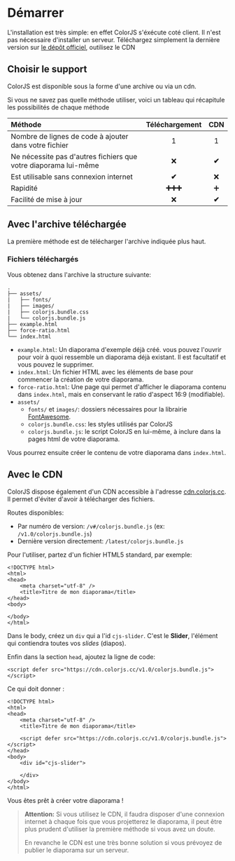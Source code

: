 # Démarrer

L'installation est très simple: en effet ColorJS s'éxécute coté client. Il n'est pas nécessaire d'installer un serveur. Téléchargez simplement la dernière version sur [le dépôt officiel](https://github.com/leoboyerbx/ColorJS/releases/latest), outilisez le CDN

## Choisir le support

ColorJS est disponible sous la forme d'une archive ou via un cdn.

Si vous ne savez pas quelle méthode utiliser, voici un tableau qui récapitule les possibilités de chaque méthode

| Méthode | Téléchargement | CDN |
| :--- | :---: | :---: |
| Nombre de lignes de code à ajouter dans votre fichier | 1 | 1 |
| Ne nécessite pas d'autres fichiers que votre diaporama lui-même | ❌ | **✔** |
| Est utilisable sans connexion internet | **✔** | ❌ |
| Rapidité | **➕➕➕** | ➕ |
| Facilité de mise à jour | ❌ | **✔** |

## Avec l'archive téléchargée

La première méthode est de télécharger l'archive indiquée plus haut.

### Fichiers téléchargés

Vous obtenez dans l'archive la structure suivante:

```text
.
├── assets/
|   ├── fonts/
|   ├── images/
|   ├── colorjs.bundle.css
|   └── colorjs.bundle.js
├── example.html
├── force-ratio.html
└── index.html
```

* `example.html`: Un diaporama d'exemple déjà créé. vous pouvez l'ouvrir pour voir à quoi ressemble un diaporama déjà existant. Il est facultatif et vous pouvez le supprimer.
* `index.html`: Un fichier HTML avec les éléments de base pour commencer la création de votre diaporama.
* `force-ratio.html`: Une page qui permet d'afficher le diaporama contenu dans `index.html`, mais en conservant le ratio d'aspect 16:9 \(modifiable\).
* `assets/`
  * `fonts/` et `images/`: dossiers nécessaires pour la librairie [FontAwesome](https://fontawesome.com/).
  * `colorjs.bundle.css`: les styles utilisés par ColorJS
  * `colorjs.bundle.js`: le script ColorJS en lui-même, à inclure dans la pages html de votre diaporama.

Vous pourrez ensuite créer le contenu de votre diaporama dans `index.html`.

## Avec le CDN

ColorJS dispose également d'un CDN accessible à l'adresse [cdn.colorjs.cc](https://cdn.colorjs.cc/). Il permet d'éviter d'avoir à télécharger des fichiers.

Routes disponibles:

* Par numéro de version: `/v#/colorjs.bundle.js` \(ex: `/v1.0/colorjs.bundle.js`\)
* Dernière version directement: `/latest/colorjs.bundle.js`

Pour l'utiliser, partez d'un fichier HTML5 standard, par exemple:

```markup
<!DOCTYPE html>
<html>
<head>
    <meta charset="utf-8" />
    <title>Titre de mon diaporama</title>
</head>
<body>

</body>
</html>
```

Dans le body, créez un `div` qui a l'id `cjs-slider`. C'est le **Slider**, l'élément qui contiendra toutes vos _slides_ \(diapos\).

Enfin dans la section `head`, ajoutez la ligne de code:

```markup
<script defer src="https://cdn.colorjs.cc/v1.0/colorjs.bundle.js"></script>
```

Ce qui doit donner :

```markup
<!DOCTYPE html>
<html>
<head>
    <meta charset="utf-8" />
    <title>Titre de mon diaporama</title>
    
    <script defer src="https://cdn.colorjs.cc/v1.0/colorjs.bundle.js"></script>
</head>
<body>
    <div id="cjs-slider">

    </div>
</body>
</html>
```

Vous êtes prêt à créer votre diaporama !

> **Attention:** Si vous utilisez le CDN, il faudra disposer d'une connexion internet à chaque fois que vous projetterez le diaporama, il peut être plus prudent d'utiliser la première méthode si vous avez un doute.
>
> En revanche le CDN est une très bonne solution si vous prévoyez de publier le diaporama sur un serveur.



